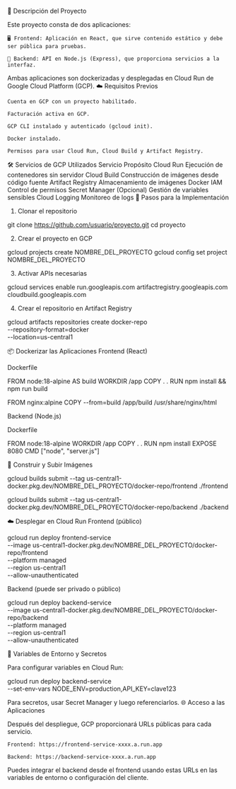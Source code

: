 📌 Descripción del Proyecto

Este proyecto consta de dos aplicaciones:

    🖥️ Frontend: Aplicación en React, que sirve contenido estático y debe ser pública para pruebas.

    🔧 Backend: API en Node.js (Express), que proporciona servicios a la interfaz.

Ambas aplicaciones son dockerizadas y desplegadas en Cloud Run de Google Cloud Platform (GCP).
☁️ Requisitos Previos

    Cuenta en GCP con un proyecto habilitado.

    Facturación activa en GCP.

    GCP CLI instalado y autenticado (gcloud init).

    Docker instalado.

    Permisos para usar Cloud Run, Cloud Build y Artifact Registry.

🛠️ Servicios de GCP Utilizados
Servicio	Propósito
Cloud Run	Ejecución de contenedores sin servidor
Cloud Build	Construcción de imágenes desde código fuente
Artifact Registry	Almacenamiento de imágenes Docker
IAM	Control de permisos
Secret Manager	(Opcional) Gestión de variables sensibles
Cloud Logging	Monitoreo de logs
🚀 Pasos para la Implementación
1. Clonar el repositorio

git clone https://github.com/usuario/proyecto.git
cd proyecto

2. Crear el proyecto en GCP

gcloud projects create NOMBRE_DEL_PROYECTO
gcloud config set project NOMBRE_DEL_PROYECTO

3. Activar APIs necesarias

gcloud services enable run.googleapis.com artifactregistry.googleapis.com cloudbuild.googleapis.com

4. Crear el repositorio en Artifact Registry

gcloud artifacts repositories create docker-repo \
  --repository-format=docker \
  --location=us-central1

📦 Dockerizar las Aplicaciones
Frontend (React)

Dockerfile

FROM node:18-alpine AS build
WORKDIR /app
COPY . .
RUN npm install && npm run build

FROM nginx:alpine
COPY --from=build /app/build /usr/share/nginx/html

Backend (Node.js)

Dockerfile

FROM node:18-alpine
WORKDIR /app
COPY . .
RUN npm install
EXPOSE 8080
CMD ["node", "server.js"]

🧱 Construir y Subir Imágenes

gcloud builds submit --tag us-central1-docker.pkg.dev/NOMBRE_DEL_PROYECTO/docker-repo/frontend ./frontend

gcloud builds submit --tag us-central1-docker.pkg.dev/NOMBRE_DEL_PROYECTO/docker-repo/backend ./backend

☁️ Desplegar en Cloud Run
Frontend (público)

gcloud run deploy frontend-service \
  --image us-central1-docker.pkg.dev/NOMBRE_DEL_PROYECTO/docker-repo/frontend \
  --platform managed \
  --region us-central1 \
  --allow-unauthenticated

Backend (puede ser privado o público)

gcloud run deploy backend-service \
  --image us-central1-docker.pkg.dev/NOMBRE_DEL_PROYECTO/docker-repo/backend \
  --platform managed \
  --region us-central1 \
  --allow-unauthenticated

🔐 Variables de Entorno y Secretos

Para configurar variables en Cloud Run:

gcloud run deploy backend-service \
  --set-env-vars NODE_ENV=production,API_KEY=clave123

Para secretos, usar Secret Manager y luego referenciarlos.
🌐 Acceso a las Aplicaciones

Después del despliegue, GCP proporcionará URLs públicas para cada servicio.

    Frontend: https://frontend-service-xxxx.a.run.app

    Backend: https://backend-service-xxxx.a.run.app

Puedes integrar el backend desde el frontend usando estas URLs en las variables de entorno o configuración del cliente.